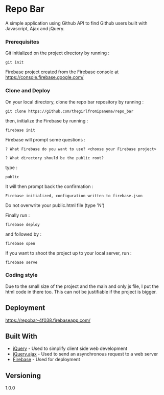 # Repo Bar

A simple application using Github API to find Github users built with Javascript, Ajax and jQuery.

### Prerequisites

Git initialized on the project directory by running :

```
git init
```

Firebase project created from the Firebase console at https://console.firebase.google.com/


### Clone and Deploy

On your local directory, clone the repo bar repository by running :

```
git clone https://github.com/thegirlfromipanema/repo_bar
```

then, initialize the Firebase by running :

```
firebase init
```

Firebase will prompt some questions :
```
? What Firebase do you want to use? <choose your Firebase project>
```

```
? What directory should be the public root?
```

type :
```
public
```

It will then prompt back the confirmation :
```
Firebase initialized, configuration written to firebase.json  
```

Do not overwrite your public.html file (type 'N')

Finally run :

```
firebase deploy
```

and followed by :

```
firebase open
```

If you want to shoot the project up to your local server, run :

```
firebase serve

```

### Coding style

Due to the small size of the project and the main and only js file, I put the html code in there too.
This can not be justifiable if the project is bigger.


## Deployment

https://repobar-4f038.firebaseapp.com/

## Built With

* [jQuery](https://jquery.com/) - Used to simplify client side web development
* [jQuery.ajax](http://api.jquery.com/jquery.ajax/) - Used to send an asynchronous request to a web server
* [Firebase](https://firebase.google.com/) - Used for deployment

## Versioning

1.0.0
